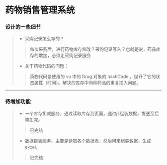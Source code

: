 # 药物销售管理系统
### 设计的一些细节
>- 采购记录怎么存的？ 
>>每次采购后，进行药物库存修改？采购记录写入？也就是说，药品库存的增加，必须走采购记录服务
>- 关于药物代码的问题：
>>药物代码是使用的 vo 中的 Drug 对象的 hashCode ，抛开了它的状态属性（时间）。解决的库存中同种药品的重复插入问题。

***
### 待增加功能
>- 一个库存扣减服务，通过读取库存到页面，通过js组装数据，发送至后端扣减。
>>已完结
>- 数据报表服务，主要是读取各个数据表，然后用来组装数据，生成 excel。
>>已完结